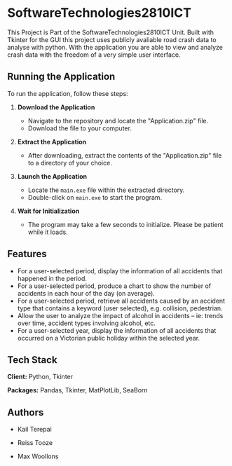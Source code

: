 
# SoftwareTechnologies2810ICT

This Project is Part of the SoftwareTechnologies2810ICT Unit. Built with Tkinter for the GUI this project uses publicly avaliable road crash data to analyse with python. With the application you are able to view and analyze crash data with the freedom of a very simple user interface.

## Running the Application

To run the application, follow these steps:

1. **Download the Application**
   - Navigate to the repository and locate the "Application.zip" file.
   - Download the file to your computer.

2. **Extract the Application**
   - After downloading, extract the contents of the "Application.zip" file to a directory of your choice.

3. **Launch the Application**
   - Locate the `main.exe` file within the extracted directory.
   - Double-click on `main.exe` to start the program.

4. **Wait for Initialization**
   - The program may take a few seconds to initialize. Please be patient while it loads.

## Features

- For a user-selected period, display the information of all accidents that happened in the period.
- For a user-selected period, produce a chart to show the number of accidents in each hour of the day (on average).
- For a user-selected period, retrieve all accidents caused by an accident type that contains a keyword (user selected), e.g. collision, pedestrian.
- Allow the user to analyze the impact of alcohol in accidents – ie: trends over time, accident types involving alcohol, etc.
- For a user-selected year, display the information of all accidents that occurred on a Victorian public holiday within the selected year.


## Tech Stack

**Client:** Python, Tkinter

**Packages:** Pandas, Tkinter, MatPlotLib, SeaBorn


## Authors
- Kail Terepai

- Reiss Tooze

- Max Woollons

